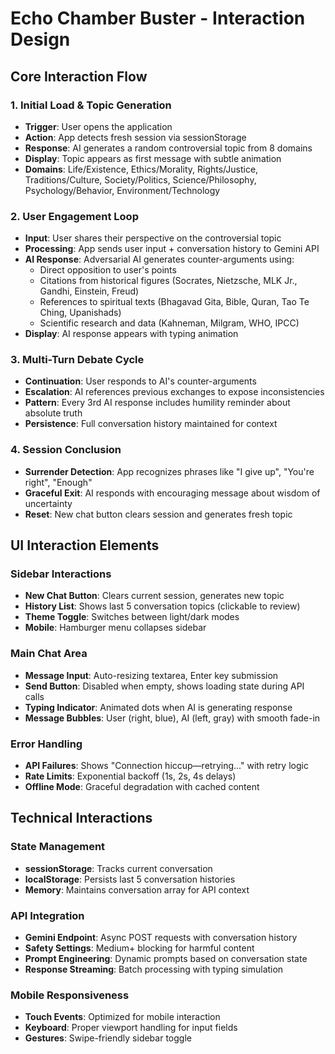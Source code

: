 # Echo Chamber Buster - Interaction Design

## Core Interaction Flow

### 1. Initial Load & Topic Generation
- **Trigger**: User opens the application
- **Action**: App detects fresh session via sessionStorage
- **Response**: AI generates a random controversial topic from 8 domains
- **Display**: Topic appears as first message with subtle animation
- **Domains**: Life/Existence, Ethics/Morality, Rights/Justice, Traditions/Culture, Society/Politics, Science/Philosophy, Psychology/Behavior, Environment/Technology

### 2. User Engagement Loop
- **Input**: User shares their perspective on the controversial topic
- **Processing**: App sends user input + conversation history to Gemini API
- **AI Response**: Adversarial AI generates counter-arguments using:
  - Direct opposition to user's points
  - Citations from historical figures (Socrates, Nietzsche, MLK Jr., Gandhi, Einstein, Freud)
  - References to spiritual texts (Bhagavad Gita, Bible, Quran, Tao Te Ching, Upanishads)
  - Scientific research and data (Kahneman, Milgram, WHO, IPCC)
- **Display**: AI response appears with typing animation

### 3. Multi-Turn Debate Cycle
- **Continuation**: User responds to AI's counter-arguments
- **Escalation**: AI references previous exchanges to expose inconsistencies
- **Pattern**: Every 3rd AI response includes humility reminder about absolute truth
- **Persistence**: Full conversation history maintained for context

### 4. Session Conclusion
- **Surrender Detection**: App recognizes phrases like "I give up", "You're right", "Enough"
- **Graceful Exit**: AI responds with encouraging message about wisdom of uncertainty
- **Reset**: New chat button clears session and generates fresh topic

## UI Interaction Elements

### Sidebar Interactions
- **New Chat Button**: Clears current session, generates new topic
- **History List**: Shows last 5 conversation topics (clickable to review)
- **Theme Toggle**: Switches between light/dark modes
- **Mobile**: Hamburger menu collapses sidebar

### Main Chat Area
- **Message Input**: Auto-resizing textarea, Enter key submission
- **Send Button**: Disabled when empty, shows loading state during API calls
- **Typing Indicator**: Animated dots when AI is generating response
- **Message Bubbles**: User (right, blue), AI (left, gray) with smooth fade-in

### Error Handling
- **API Failures**: Shows "Connection hiccup—retrying..." with retry logic
- **Rate Limits**: Exponential backoff (1s, 2s, 4s delays)
- **Offline Mode**: Graceful degradation with cached content

## Technical Interactions

### State Management
- **sessionStorage**: Tracks current conversation
- **localStorage**: Persists last 5 conversation histories
- **Memory**: Maintains conversation array for API context

### API Integration
- **Gemini Endpoint**: Async POST requests with conversation history
- **Safety Settings**: Medium+ blocking for harmful content
- **Prompt Engineering**: Dynamic prompts based on conversation state
- **Response Streaming**: Batch processing with typing simulation

### Mobile Responsiveness
- **Touch Events**: Optimized for mobile interaction
- **Keyboard**: Proper viewport handling for input fields
- **Gestures**: Swipe-friendly sidebar toggle